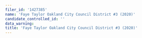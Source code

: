 ```yaml
---
filer_id: '1427385'
name: 'Faye Taylor Oakland City Council District #3 (2020)'
candidate_controlled_id: ''
data_warning:
title: 'Faye Taylor Oakland City Council District #3 (2020)'
---
```

